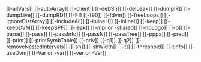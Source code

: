 


[[-allVars]]
[[-autoArray]]
[[-client]]
[[-debSh]]
[[-delLeak]]
[[-dumpIR]]
[[-dumpLive]]
[[-dumpRD]]
[[-F]]
[[-f90]]
[[-fdvm]]
[[-freeLoops]]
[[-ignoreDistArray]]
[[-includeAll]]
[[-inlineH]]
[[-inlineI]]
[[-keep]]
[[-keepDVM]]
[[-keepSPF]]
[[-leak]]
[[-mpi or -shared]]
[[-noLogo]]
[[-p]]
[[-parse]]
[[-pass]]
[[-passInfo]]
[[-passN]]
[[-passTree]]
[[-pppa]]
[[-pred]]
[[-print]]
[[-printSymbTable]]
[[-priv]]
[[-q1]]
[[-q2]]
[[-removeNestedIntervals]]
[[-sh]]
[[-shWidth]]
[[-t]]
[[-threshold]]
[[-tinfo]]
[[-useDvm]]
[[-Var or -var]]
[[-ver or -Ver]]


